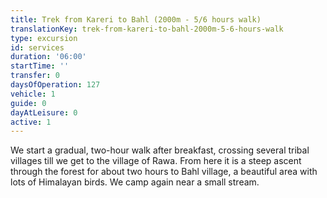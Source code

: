 ```yaml
---
title: Trek from Kareri to Bahl (2000m - 5/6 hours walk)
translationKey: trek-from-kareri-to-bahl-2000m-5-6-hours-walk
type: excursion
id: services
duration: '06:00'
startTime: ''
transfer: 0
daysOfOperation: 127
vehicle: 1
guide: 0
dayAtLeisure: 0
active: 1
---
```


We start a gradual, two-hour walk after breakfast, crossing several tribal villages till we get to the village of Rawa. From here it is a steep ascent through the forest for about two hours to Bahl village, a beautiful area with lots of Himalayan birds. We camp again near a small stream.